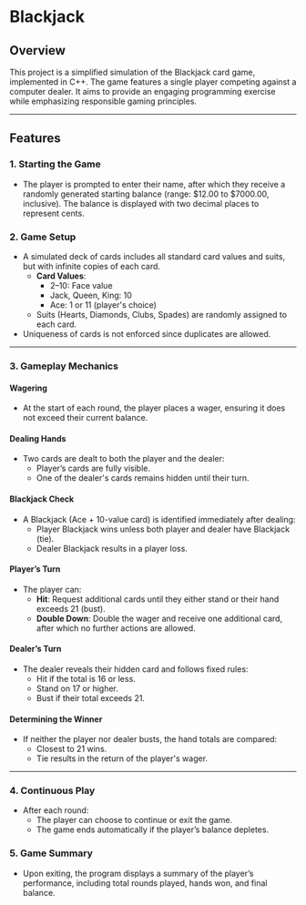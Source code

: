 # Blackjack

## Overview
This project is a simplified simulation of the Blackjack card game, implemented in C++. The game features a single player competing against a computer dealer. It aims to provide an engaging programming exercise while emphasizing responsible gaming principles.

---

## Features

### 1. **Starting the Game**
- The player is prompted to enter their name, after which they receive a randomly generated starting balance (range: $12.00 to $7000.00, inclusive). The balance is displayed with two decimal places to represent cents.

### 2. **Game Setup**
- A simulated deck of cards includes all standard card values and suits, but with infinite copies of each card.
  - **Card Values**: 
    - 2–10: Face value  
    - Jack, Queen, King: 10  
    - Ace: 1 or 11 (player's choice)
  - Suits (Hearts, Diamonds, Clubs, Spades) are randomly assigned to each card.
- Uniqueness of cards is not enforced since duplicates are allowed.

---

### 3. **Gameplay Mechanics**

#### **Wagering**
- At the start of each round, the player places a wager, ensuring it does not exceed their current balance.

#### **Dealing Hands**
- Two cards are dealt to both the player and the dealer:
  - Player’s cards are fully visible.
  - One of the dealer's cards remains hidden until their turn.

#### **Blackjack Check**
- A Blackjack (Ace + 10-value card) is identified immediately after dealing:
  - Player Blackjack wins unless both player and dealer have Blackjack (tie).
  - Dealer Blackjack results in a player loss.

#### **Player’s Turn**
- The player can:
  - **Hit**: Request additional cards until they either stand or their hand exceeds 21 (bust).
  - **Double Down**: Double the wager and receive one additional card, after which no further actions are allowed.

#### **Dealer’s Turn**
- The dealer reveals their hidden card and follows fixed rules:
  - Hit if the total is 16 or less.
  - Stand on 17 or higher.
  - Bust if their total exceeds 21.

#### **Determining the Winner**
- If neither the player nor dealer busts, the hand totals are compared:
  - Closest to 21 wins.
  - Tie results in the return of the player's wager.

---

### 4. **Continuous Play**
- After each round:
  - The player can choose to continue or exit the game.
  - The game ends automatically if the player’s balance depletes.

### 5. **Game Summary**
- Upon exiting, the program displays a summary of the player’s performance, including total rounds played, hands won, and final balance.
